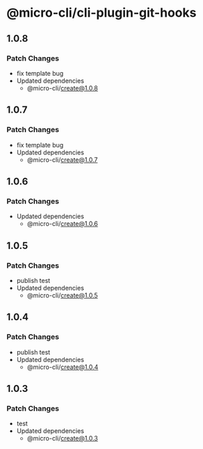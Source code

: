 # @micro-cli/cli-plugin-git-hooks

## 1.0.8

### Patch Changes

- fix template bug
- Updated dependencies
  - @micro-cli/create@1.0.8

## 1.0.7

### Patch Changes

- fix template bug
- Updated dependencies
  - @micro-cli/create@1.0.7

## 1.0.6

### Patch Changes

- Updated dependencies
  - @micro-cli/create@1.0.6

## 1.0.5

### Patch Changes

- publish test
- Updated dependencies
  - @micro-cli/create@1.0.5

## 1.0.4

### Patch Changes

- publish test
- Updated dependencies
  - @micro-cli/create@1.0.4

## 1.0.3

### Patch Changes

- test
- Updated dependencies
  - @micro-cli/create@1.0.3
